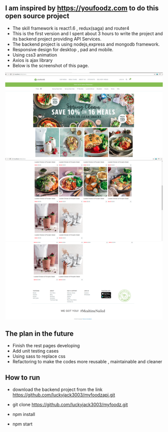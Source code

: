 ## I am inspired by https://youfoodz.com to do this open source project
  * The skill framework is react1.6 , redux(saga) and router4
  * This is the first version and I spent about 3 hours to write the project and its backend project providing API Services.
  * The backend project is using nodejs,express and mongodb framework.
  * Responsive design for desktop , pad and mobile.
  * Using css3 animation
  * Axios is ajax library
  * Below is the screenshot of this page.

![Navigation](https://github.com/luckyjack3003/myfoodz/blob/master/public/images/Screenshot%20from%202018-09-18%2018-02-26.png)
![Card](https://github.com/luckyjack3003/myfoodz/blob/master/public/images/Screenshot%20from%202018-09-18%2018-02-57.png)
![Footer](https://github.com/luckyjack3003/myfoodz/blob/master/public/images/Screenshot%20from%202018-09-18%2018-03-36.png)

## The plan in the future
   * Finish the rest pages developing
   * Add unit testing cases
   * Using sass to replace css
   * Refactoring to make the codes more reusable , maintainable and cleaner

## How to run
 * download the backend project from the link https://github.com/luckyjack3003/myfoodzapi.git

 * git clone https://github.com/luckyjack3003/myfoodz.git
 * npm install
 * npm start

